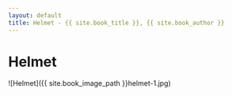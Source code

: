 ```yaml
---
layout: default
title: Helmet - {{ site.book_title }}, {{ site.book_author }}
---
```


# Helmet

![Helmet]({{ site.book_image_path }}helmet-1.jpg)
